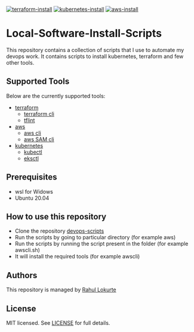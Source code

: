 [![terraform-install](https://github.com/rahulmlokurte/devops-scripts/actions/workflows/terraform-install.yml/badge.svg?branch=master)](https://github.com/rahulmlokurte/devops-scripts/actions/workflows/terraform-install.yml)
[![kubernetes-install](https://github.com/rahulmlokurte/devops-scripts/actions/workflows/kubernetes-install.yaml/badge.svg?branch=master)](https://github.com/rahulmlokurte/devops-scripts/actions/workflows/kubernetes-install.yaml)
[![aws-install](https://github.com/rahulmlokurte/devops-scripts/actions/workflows/aws-install.yml/badge.svg)](https://github.com/rahulmlokurte/devops-scripts/actions/workflows/aws-install.yml)

# Local-Software-Install-Scripts

This repository contains a collection of scripts that I use to automate my devops work. It contains scripts
to install kubernetes, terraform and few other tools.

## Supported Tools

Below are the currently supported tools:

- [terraform](./terraform)
    - [terraform cli](./terraform/terraform-install.sh)
    - [tflint](./terraform/tflint.sh)
- [aws](./aws)
    - [aws cli](./aws/awscli.sh)   
    - [aws SAM cli](./aws/aws-sam-cli.sh)
- [kubernetes](./kubernetes)
    - [kubectl](./kubernetes/kubectl.sh)
    - [eksctl](./kubernetes/eksctl.sh)

## Prerequisites

- wsl for Widows
- Ubuntu 20.04

## How to use this repository

- Clone the repository [devops-scripts](https://github.com/rahulmlokurte/devops-scripts)
- Run the scripts by going to particular directory (for example aws)
- Run the scripts by running the script present in the folder (for example awscli.sh)
- It will install the required tools (for example awscli)

## Authors

This repository is managed by [Rahul Lokurte](https://github.com/rahulmlokurte)

## License

MIT licensed. See [LICENSE](LICENSE) for full details.
